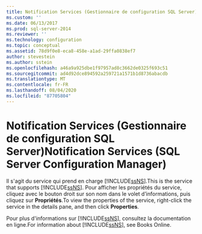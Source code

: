 ```yaml
---
title: Notification Services (Gestionnaire de configuration SQL Server) | Microsoft Docs
ms.custom: ''
ms.date: 06/13/2017
ms.prod: sql-server-2014
ms.reviewer: ''
ms.technology: configuration
ms.topic: conceptual
ms.assetid: 78d9f0e8-eca8-458e-a1ad-29ffa0838ef7
author: stevestein
ms.author: sstein
ms.openlocfilehash: a46a9a925dbe1f97957ad8c3662de0325f693c51
ms.sourcegitcommit: ad4d92dce894592a259721a1571b1d8736abacdb
ms.translationtype: MT
ms.contentlocale: fr-FR
ms.lasthandoff: 08/04/2020
ms.locfileid: "87705804"
---
```

# <a name="notification-services-sql-server-configuration-manager"></a><span data-ttu-id="65661-102">Notification Services (Gestionnaire de configuration SQL Server)</span><span class="sxs-lookup"><span data-stu-id="65661-102">Notification Services (SQL Server Configuration Manager)</span></span>
  <span data-ttu-id="65661-103">Il s'agit du service qui prend en charge [!INCLUDE[ssNS](../../includes/ssns-md.md)].</span><span class="sxs-lookup"><span data-stu-id="65661-103">This is the service that supports [!INCLUDE[ssNS](../../includes/ssns-md.md)].</span></span> <span data-ttu-id="65661-104">Pour afficher les propriétés du service, cliquez avec le bouton droit sur son nom dans le volet d’informations, puis cliquez sur **Propriétés**.</span><span class="sxs-lookup"><span data-stu-id="65661-104">To view the properties of the service, right-click the service in the details pane, and then click **Properties**.</span></span>  
  
 <span data-ttu-id="65661-105">Pour plus d'informations sur [!INCLUDE[ssNS](../../includes/ssns-md.md)], consultez la documentation en ligne.</span><span class="sxs-lookup"><span data-stu-id="65661-105">For information about [!INCLUDE[ssNS](../../includes/ssns-md.md)], see Books Online.</span></span>  
  
  

